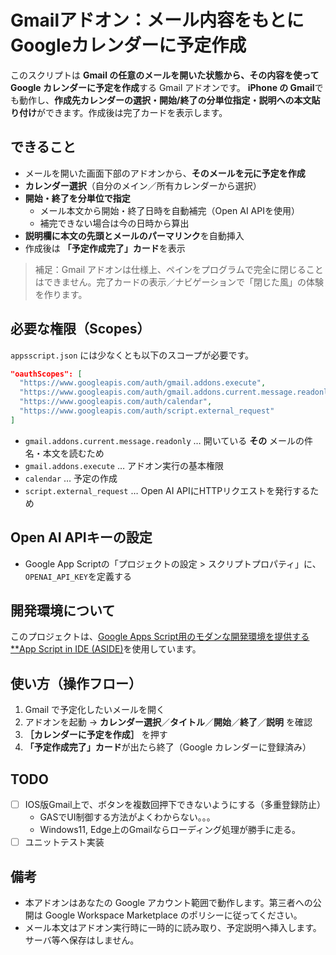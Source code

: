 # Gmailアドオン：メール内容をもとにGoogleカレンダーに予定作成

このスクリプトは **Gmail の任意のメールを開いた状態から、その内容を使って Google カレンダーに予定を作成**する Gmail アドオンです。
**iPhone の Gmail**でも動作し、**作成先カレンダーの選択・開始/終了の分単位指定・説明への本文貼り付け**ができます。作成後は完了カードを表示します。

## できること

* メールを開いた画面下部のアドオンから、**そのメールを元に予定を作成**
* **カレンダー選択**（自分のメイン／所有カレンダーから選択）
* **開始・終了を分単位で指定**
  * メール本文から開始・終了日時を自動補完（Open AI APIを使用）
  * 補完できない場合は今の日時から算出
* **説明欄に本文の先頭とメールのパーマリンク**を自動挿入
* 作成後は **「予定作成完了」カード**を表示

> 補足：Gmail アドオンは仕様上、ペインをプログラムで完全に閉じることはできません。完了カードの表示／ナビゲーションで「閉じた風」の体験を作ります。

## 必要な権限（Scopes）

`appsscript.json` には少なくとも以下のスコープが必要です。

```json
"oauthScopes": [
  "https://www.googleapis.com/auth/gmail.addons.execute",
  "https://www.googleapis.com/auth/gmail.addons.current.message.readonly",
  "https://www.googleapis.com/auth/calendar",
  "https://www.googleapis.com/auth/script.external_request"
]
```

* `gmail.addons.current.message.readonly` … 開いている **その** メールの件名・本文を読むため
* `gmail.addons.execute` … アドオン実行の基本権限
* `calendar` … 予定の作成
* `script.external_request` … Open AI APIにHTTPリクエストを発行するため

## Open AI APIキーの設定

* Google App Scriptの「プロジェクトの設定 > スクリプトプロパティ」に、`OPENAI_API_KEY`を定義する

## 開発環境について

このプロジェクトは、[Google Apps Script用のモダンな開発環境を提供する**App Script in IDE (ASIDE)](https://github.com/google/aside/tree/main)を使用しています。

## 使い方（操作フロー）

1. Gmail で予定化したいメールを開く
2. アドオンを起動 → **カレンダー選択**／**タイトル**／**開始**／**終了**／**説明** を確認
3. **［カレンダーに予定を作成］** を押す
4. **「予定作成完了」カード**が出たら終了（Google カレンダーに登録済み）

## TODO

* [ ] IOS版Gmail上で、ボタンを複数回押下できないようにする（多重登録防止）
  * GASでUI制御する方法がよくわからない。。。
  * Windows11, Edge上のGmailならローディング処理が勝手に走る。
* [ ] ユニットテスト実装

## 備考

* 本アドオンはあなたの Google アカウント範囲で動作します。第三者への公開は Google Workspace Marketplace のポリシーに従ってください。
* メール本文はアドオン実行時に一時的に読み取り、予定説明へ挿入します。サーバ等へ保存はしません。
